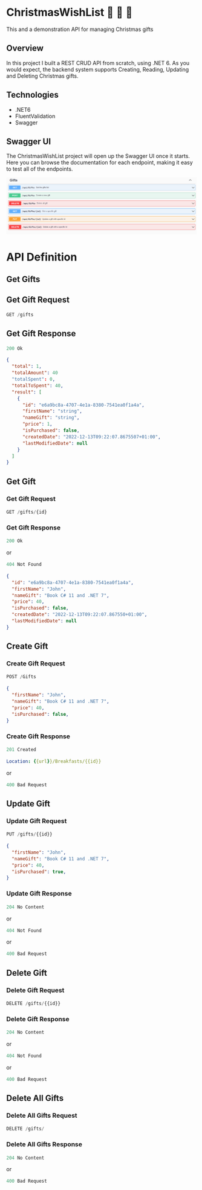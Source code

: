 # ChristmasWishList :christmas_tree: :santa: :gift:

This and a demonstration API for managing Christmas gifts

## Overview

In this project I built a REST CRUD API from scratch, using .NET 6. As you would expect, the backend system supports Creating, Reading, Updating and Deleting Christmas gifts.

## Technologies

- .NET6
- FluentValidation
- Swagger

## Swagger UI

The ChristmasWishList project will open up the Swagger UI once it starts. Here you can browse the documentation for each endpoint, making it easy to test all of the endpoints.

![Swagger UI](images/swagger.png)

# API Definition

## Get Gifts

## Get Gift Request

```js
GET /gifts
```

## Get Gift Response
```js
200 Ok
```
```json
{
  "total": 1,
  "totalAmount": 40
  "totalSpent": 0,
  "totalToSpent": 40,
  "result": [
    {
      "id": "e6a9bc8a-4707-4e1a-8380-7541ea0f1a4a",
      "firstName": "string",
      "nameGift": "string",
      "price": 1,
      "isPurchased": false,
      "createdDate": "2022-12-13T09:22:07.8675507+01:00",
      "lastModifiedDate": null
    }
  ]
}
```

## Get Gift


### Get Gift Request

```js
GET /gifts/{id}
```

### Get Gift Response

```js
200 Ok
```
or
```js
404 Not Found
```


```json
{
  "id": "e6a9bc8a-4707-4e1a-8380-7541ea0f1a4a",
  "firstName": "John",
  "nameGift": "Book C# 11 and .NET 7",
  "price": 40,
  "isPurchased": false,
  "createdDate": "2022-12-13T09:22:07.867550+01:00",
  "lastModifiedDate": null
}
```

## Create Gift

### Create Gift Request

```js
POST /Gifts
```

```json
{
  "firstName": "John",
  "nameGift": "Book C# 11 and .NET 7",
  "price": 40,
  "isPurchased": false,
}
```

### Create Gift Response
```js
201 Created
```
```yaml
Location: {{url}}/Breakfasts/{{id}}
```
or
```js
400 Bad Request
```

## Update Gift

### Update Gift Request
```js
PUT /gifts/{{id}}
```

```json
{
  "firstName": "John",
  "nameGift": "Book C# 11 and .NET 7",
  "price": 40,
  "isPurchased": true,
}
```


### Update Gift Response
```js
204 No Content
```
or
```js
404 Not Found
```
or
```js
400 Bad Request
```

## Delete Gift

### Delete Gift Request

```js
DELETE /gifts/{{id}}
```

### Delete Gift Response

```js
204 No Content
```
or
```js
404 Not Found
```
or
```js
400 Bad Request
```

## Delete All Gifts

### Delete All Gifts Request

```js
DELETE /gifts/
```

### Delete All Gifts Response

```js
204 No Content
```
or
```js
400 Bad Request
```